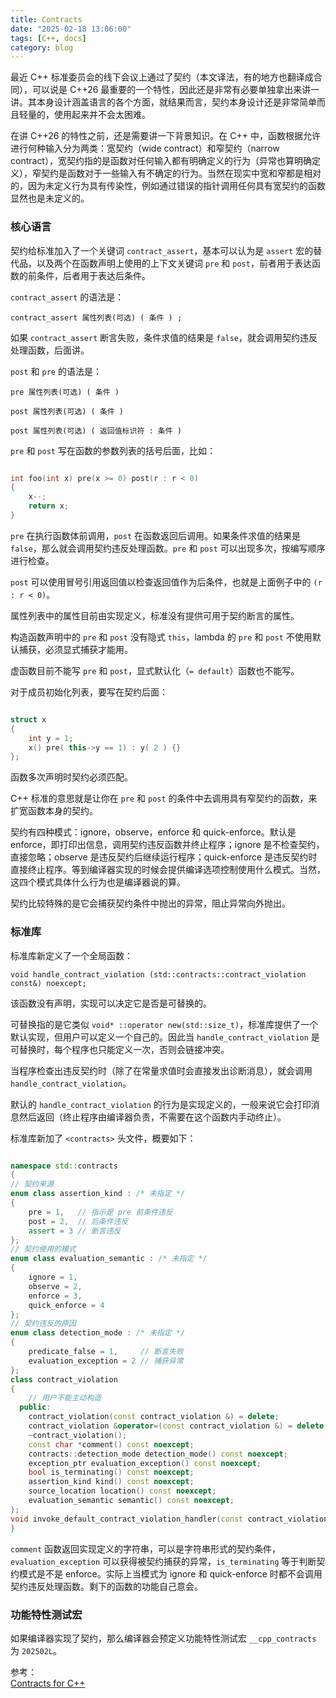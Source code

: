 ```yaml
---
title: Contracts
date: "2025-02-18 13:06:00"
tags: [C++, docs]
category: blog
---
```


最近 C++ 标准委员会的线下会议上通过了契约（本文译法，有的地方也翻译成合同），可以说是 C++26 最重要的一个特性，因此还是非常有必要单独拿出来讲一讲。其本身设计涵盖语言的各个方面，就结果而言，契约本身设计还是非常简单而且轻量的，使用起来并不会太困难。

<!-- more -->

在讲 C++26 的特性之前，还是需要讲一下背景知识。在 C++ 中，函数根据允许进行何种输入分为两类：宽契约（wide contract）和窄契约（narrow contract），宽契约指的是函数对任何输入都有明确定义的行为（异常也算明确定义），窄契约是函数对于一些输入有不确定的行为。当然在现实中宽和窄都是相对的，因为未定义行为具有传染性，例如通过错误的指针调用任何具有宽契约的函数显然也是未定义的。

### 核心语言

契约给标准加入了一个关键词 `contract_assert`，基本可以认为是 `assert` 宏的替代品，以及两个在函数声明上使用的上下文关键词 `pre` 和 `post`，前者用于表达函数的前条件，后者用于表达后条件。

`contract_assert` 的语法是：

`contract_assert 属性列表(可选) ( 条件 ) ;`

如果 `contract_assert` 断言失败，条件求值的结果是 `false`，就会调用契约违反处理函数，后面讲。

`post` 和 `pre` 的语法是：

`pre 属性列表(可选) ( 条件 )`

`post 属性列表(可选) ( 条件 )`

`post 属性列表(可选) ( 返回值标识符 : 条件 )`

`pre` 和 `post` 写在函数的参数列表的括号后面，比如：

```cpp

int foo(int x) pre(x >= 0) post(r : r < 0)
{
    x--;
    return x;
}

```

`pre` 在执行函数体前调用，`post` 在函数返回后调用。如果条件求值的结果是 `false`，那么就会调用契约违反处理函数。`pre` 和 `post` 可以出现多次，按编写顺序进行检查。

`post` 可以使用冒号引用返回值以检查返回值作为后条件，也就是上面例子中的 `(r : r < 0)`。

属性列表中的属性目前由实现定义，标准没有提供可用于契约断言的属性。

构造函数声明中的 `pre` 和 `post` 没有隐式 `this`，lambda 的 `pre` 和 `post` 不使用默认捕获，必须显式捕获才能用。

虚函数目前不能写 `pre` 和 `post`，显式默认化（`= default`）函数也不能写。

对于成员初始化列表，要写在契约后面：

```cpp

struct x
{
    int y = 1;
    x() pre( this->y == 1) : y( 2 ) {}
};

```

函数多次声明时契约必须匹配。

C++ 标准的意思就是让你在 `pre` 和 `post` 的条件中去调用具有窄契约的函数，来扩宽函数本身的契约。

契约有四种模式：ignore，observe，enforce 和 quick-enforce。默认是 enforce，即打印出信息，调用契约违反函数并终止程序；ignore 是不检查契约，直接忽略；observe 是违反契约后继续运行程序；quick-enforce 是违反契约时直接终止程序。等到编译器实现的时候会提供编译选项控制使用什么模式。当然，这四个模式具体什么行为也是编译器说的算。

契约比较特殊的是它会捕获契约条件中抛出的异常，阻止异常向外抛出。

### 标准库

标准库新定义了一个全局函数：

`void handle_contract_violation (std::contracts::contract_violation const&) noexcept;`

该函数没有声明，实现可以决定它是否是可替换的。

可替换指的是它类似 `void* ::operator new(std::size_t)`，标准库提供了一个默认实现，但用户可以定义一个自己的。因此当 `handle_contract_violation` 是可替换时，每个程序也只能定义一次，否则会链接冲突。

当程序检查出违反契约时（除了在常量求值时会直接发出诊断消息），就会调用 `handle_contract_violation`。

默认的 `handle_contract_violation` 的行为是实现定义的，一般来说它会打印消息然后返回（终止程序由编译器负责，不需要在这个函数内手动终止）。

标准库新加了 `<contracts>` 头文件，概要如下：

```cpp

namespace std::contracts
{
// 契约来源 
enum class assertion_kind : /* 未指定 */
{
    pre = 1,   // 指示是 pre 前条件违反
    post = 2,  // 后条件违反
    assert = 3 // 断言违反
};
// 契约使用的模式
enum class evaluation_semantic : /* 未指定 */
{
    ignore = 1,
    observe = 2,
    enforce = 3,
    quick_enforce = 4
};
// 契约违反的原因
enum class detection_mode : /* 未指定 */
{
    predicate_false = 1,     // 断言失败
    evaluation_exception = 2 // 捕获异常
};
class contract_violation
{
    // 用户不能主动构造
  public:
    contract_violation(const contract_violation &) = delete;
    contract_violation &operator=(const contract_violation &) = delete;
    ~contract_violation();
    const char *comment() const noexcept;
    contracts::detection_mode detection_mode() const noexcept;
    exception_ptr evaluation_exception() const noexcept;
    bool is_terminating() const noexcept;
    assertion_kind kind() const noexcept;
    source_location location() const noexcept;
    evaluation_semantic semantic() const noexcept;
};
void invoke_default_contract_violation_handler(const contract_violation &);
}

```

`comment` 函数返回实现定义的字符串，可以是字符串形式的契约条件，`evaluation_exception` 可以获得被契约捕获的异常，`is_terminating` 等于判断契约模式是不是 enforce。实际上当模式为 ignore 和 quick-enforce 时都不会调用契约违反处理函数。剩下的函数的功能自己意会。

### 功能特性测试宏

如果编译器实现了契约，那么编译器会预定义功能特性测试宏 `__cpp_contracts` 为 `202502L`。

<div class="ref-label">参考：</div>
<div class="ref-list">
<a href="https://isocpp.org/files/papers/P2900R14.pdf">
Contracts for C++
</a>
</div>
